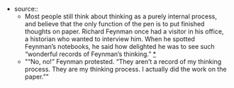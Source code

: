 - source::
    - Most people still think about thinking as a purely internal process, and believe that the only function of the pen is to put finished thoughts on paper. Richard Feynman once had a visitor in his office, a historian who wanted to interview him. When he spotted Feynman’s notebooks, he said how delighted he was to see such “wonderful records of Feynman’s thinking.” [*](((BernhIBab)))
    - "“No, no!” Feynman protested. “They aren’t a record of my thinking process. They are my thinking process. I actually did the work on the paper.”"
